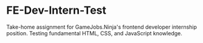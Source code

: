 # FE-Dev-Intern-Test
Take-home assignment for GameJobs.Ninja's frontend developer internship position. Testing fundamental HTML, CSS, and JavaScript knowledge. 
